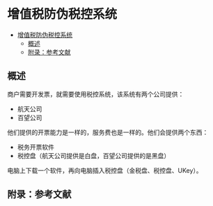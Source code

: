 # 增值税防伪税控系统

<!-- TOC -->

- [增值税防伪税控系统](#增值税防伪税控系统)
  - [概述](#概述)
  - [附录：参考文献](#附录参考文献)

<!-- /TOC -->

## 概述

商户需要开发票，就需要使用税控系统，该系统有两个公司提供：

- 航天公司
- 百望公司

他们提供的开票能力是一样的，服务费也是一样的。他们会提供两个东西：

- 税务开票软件
- 税控盘（航天公司提供是白盘，百望公司提供的是黑盘）

电脑上下载一个软件，再向电脑插入税控盘（金税盘、税控盘、UKey）。

## 附录：参考文献
